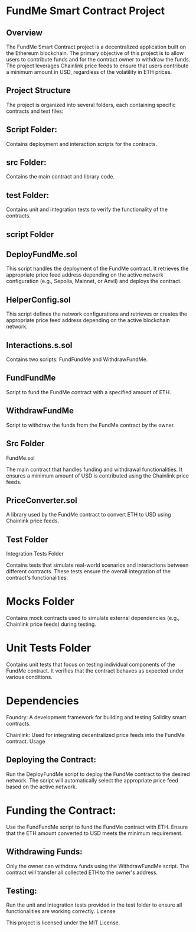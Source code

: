 # FundMe Smart Contract Project

## Overview

The FundMe Smart Contract project is a decentralized application built on the Ethereum blockchain. The primary objective of this project is to allow users to contribute funds and for the contract owner to withdraw the funds. The project leverages Chainlink price feeds to ensure that users contribute a minimum amount in USD, regardless of the volatility in ETH prices.

## Project Structure

The project is organized into several folders, each containing specific contracts and test files:

## Script Folder: 

Contains deployment and interaction scripts for the contracts.

## src Folder: 

Contains the main contract and library code.

## test Folder: 

Contains unit and integration tests to verify the functionality of the contracts.

## script Folder

## DeployFundMe.sol

This script handles the deployment of the FundMe contract. It retrieves the appropriate price feed address depending on the active network configuration (e.g., Sepolia, Mainnet, or Anvil) and deploys the contract.

## HelperConfig.sol

This script defines the network configurations and retrieves or creates the appropriate price feed address depending on the active blockchain network.

## Interactions.s.sol

Contains two scripts: FundFundMe and WithdrawFundMe.

## FundFundMe

Script to fund the FundMe contract with a specified amount of ETH.

## WithdrawFundMe

Script to withdraw the funds from the FundMe contract by the owner.

## Src Folder

FundMe.sol

The main contract that handles funding and withdrawal functionalities. It ensures a minimum amount of USD is contributed using the Chainlink price feeds.

## PriceConverter.sol

A library used by the FundMe contract to convert ETH to USD using Chainlink price feeds.

## Test Folder

Integration Tests Folder

Contains tests that simulate real-world scenarios and interactions between different contracts. These tests ensure the overall integration of the contract's functionalities.

# Mocks Folder

Contains mock contracts used to simulate external dependencies (e.g., Chainlink price feeds) during testing.

# Unit Tests Folder

Contains unit tests that focus on testing individual components of the FundMe contract. It verifies that the contract behaves as 
expected under various conditions.

# Dependencies

Foundry: A development framework for building and testing Solidity smart contracts.

Chainlink: Used for integrating decentralized price feeds into the FundMe contract.
Usage

## Deploying the Contract:

Run the DeployFundMe script to deploy the FundMe contract to the desired network. The script will automatically select the appropriate price feed based on the active network.

# Funding the Contract:

Use the FundFundMe script to fund the FundMe contract with ETH. Ensure that the ETH amount converted to USD meets the minimum requirement.

## Withdrawing Funds:

Only the owner can withdraw funds using the WithdrawFundMe script. The contract will transfer all collected ETH to the owner's address.

## Testing:

Run the unit and integration tests provided in the test folder to ensure all functionalities are working correctly.
License

This project is licensed under the MIT License.